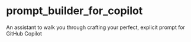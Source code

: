# prompt_builder_for_copilot
An assistant to walk you through crafting your perfect, explicit prompt for GitHub Copilot

